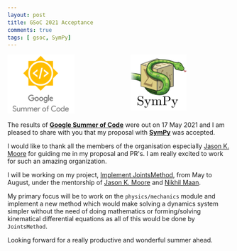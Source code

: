 ```yaml
---
layout: post
title: GSoC 2021 Acceptance
comments: true
tags: [ gsoc, SymPy]
---
```


<img src="/public/gsoc.png" style="width:30%;height:30%;float:left;" />
<img src="/public/sympy.png" style="width:25%;height:25%;float:right;margin-right:100px;" />

<br><br><br><br><br><br><br><br>

The results of **[Google Summer of Code](https://summerofcode.withgoogle.com/projects/#6448685925269504)** were out on 17 May 2021 and I am pleased to share with you that my proposal with **[SymPy](http://sympy.org)** was accepted.

I would like to thank all the members of the organisation especially [Jason K. Moore](https://github.com/moorepants) for guiding me in my proposal and PR's. I am really excited to work for such an amazing organization.

I will be working on my project, [Implement JointsMethod](https://docs.google.com/document/d/1dRPdFcJqk0BDDjNcaCvOSDaCo6BCkZV1c8HJYMIogKw), from May to August, under the mentorship of [Jason K. Moore](https://github.com/moorepants) and [Nikhil Maan](https://github.com/Sc0rpi0n101).

My primary focus will be to work on the `physics/mechanics` module and implement a new method which would make solving a dynamics system simpler without the need of doing mathematics or forming/solving kinematical differential equations as all of this would be done by `JointsMethod`.

Looking forward for a really productive and wonderful summer ahead.

